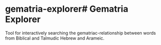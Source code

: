 # gematria-explorer# Gematria Explorer

Tool for interactively searching the gematriac-relationship between words from Biblical and Talmudic Hebrew and Arameic.